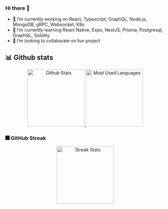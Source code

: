 ### Hi there 👋

- 🔭 I’m currently working on React, Typescript, GraphQL, Node.js, MongoDB, gRPC, Websocket, K8s
- 🌱 I’m currently learning React Native, Expo, NestJS, Prisma, Postgresql, GraphQL, Solidity
- 👯 I’m looking to collaborate on fun project

## 📊 Github stats

<p align="center">
  <a href="https://github.com/arnaud-zg">
    <img alt="Github Stats" height="180em" src="https://github-readme-stats.vercel.app/api?username=arnaud-zg&show_icons=true&include_all_commits=true&count_private=true&cache_seconds=86400&theme=gotham&show=reviews,discussions_started,discussions_answered,prs_merged,prs_merged_percentage" />
    <img alt="Most Used Languages" height="180em" src="[https://github-readme-stats.vercel.app/api/top-langs/?username=arnaud-zg&langs_count=10&cache_seconds=86400&layout=compact&theme=gotham](https://github-readme-stats.vercel.app/api/top-langs/?username=arnaud-zg&langs_count=10&cache_seconds=86400&layout=donut-vertical&theme=gotham&size_weight=0.5&count_weight=0.5)" />
  </a>
</p>

### 🎆 GitHub Streak

<p align="center">
  <img alt="Streak Stats" height="180em" src="https://streak-stats.demolab.com?user=arnaud-zg&theme=gotham&border_radius=16&date_format=j%20M%5B%20Y%5D" />
</p>

<!--
- 🤔 I’m looking for help with ... 
- 💬 Ask me about ...
- 📫 How to reach me: ...
- 😄 Pronouns: ...
- ⚡ Fun fact: ...
-->
